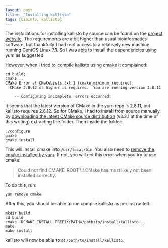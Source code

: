 ```yaml
---
layout: post
title:  "Installing kallisto"
tags: [bioinfo, kallisto]
---
```


The installations for installing kallisto by source can be found on the [project website](http://pachterlab.github.io/kallisto/source.html). The requirements are a bit higher than usual bioinformatics software, but thankfully I had root access to a relatively new machine running CentOS Linux 7.1. So I was able to install the dependencies using yum as suggested.

However, when I tried to compile kallisto using cmake it complained:

```
cd build;
cmake ..
CMake Error at CMakeLists.txt:1 (cmake_minimum_required):
  CMake 2.8.12 or higher is required.  You are running version 2.8.11

	-- Configuring incomplete, errors occurred!
```

It seems that the latest version of CMake in the yum repo is 2.8.11, but kallisto requires 2.8.12. So for CMake, I had to install from source manually by [downloading the latest CMake source distribution](http://www.cmake.org/download/) (v3.3.1 at the time of this writing) extracting the folder. Then inside the folder:

```
./configure
gmake
gmake install
```

This will install cmake into `/usr/local/bin`. You also need to [remove the cmake installed by yum](http://www.linuxquestions.org/questions/linux-newbie-8/building-and-installing-cmake-806827/). If not, you will get this error when you try to use cmake:

> Could not find CMAKE_ROOT !!! CMake has most likely not been installed correctly.

To do this, run:

```
yum remove cmake
```

After this, you should be able to run compile kallisto as per instructed:

```
mkdir build
cd build
cmake -DCMAKE_INSTALL_PREFIX:PATH=/path/to/install/kallisto ..
make
make install
```

kallisto will now be able to at `/path/to/install/kallisto`. 

